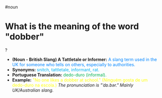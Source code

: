 #noun

# What is the meaning of the word "dobber"
?
* **(Noun - British Slang) A Tattletale or Informer:** <span style="color:rgb(0, 132, 255)">A slang term used in the UK for someone who tells on others, especially to authorities.</span>
* **Synonyms:** <span style="color:rgb(0, 176, 240)">snitch, tattletale, informant, rat.</span>
* **Portuguese Translation:** <span style="color:rgb(0, 176, 80)">dedo-duro (informal).</span>
* **Example:** <span style="color:rgb(255, 255, 0)">"No one likes a dobber at school." (Ninguém gosta de um dedo-duro na escola.)</span>
*The pronunciation is "ˈdɒ.bər." Mainly UK/Australian slang.*
<!--SR:!2025-07-12,3,250-->
